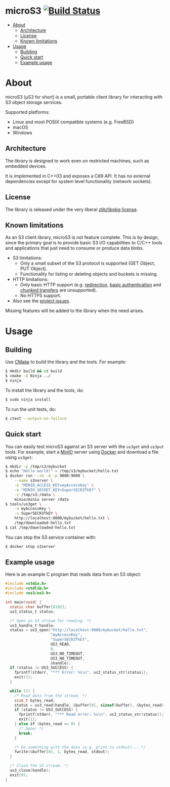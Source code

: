 # microS3 [![Build Status](https://travis-ci.org/mbitsnbites/microS3.svg?branch=master)](https://travis-ci.org/mbitsnbites/microS3)

* [About](#about)
  * [Architecture](#architecture)
  * [License](#license)
  * [Known limitations](#known-limitations)
* [Usage](#usage)
  * [Building](#building)
  * [Quick start](#quick-start)
  * [Example usage](#example-usage)

# About

microS3 (μS3 for short) is a small, portable client library for interacting with S3 object storage services.

Supported platforms:
* Linux and most POSIX compatible systems (e.g. FreeBSD)
* macOS
* Windows

## Architecture

The library is designed to work even on restricted machines, such as embedded devices.

It is implemented in C++03 and exposes a C89 API. It has no external dependencies except for system level functionality (network sockets).

## License

The library is released under the very liberal [zlib/libpbg license](https://opensource.org/licenses/Zlib).

## Known limitations

As an S3 client library, microS3 is not feature complete. This is by design, since the primary goal is to provide basic S3 I/O capabilities to C/C++ tools and applications that just need to consume or produce data blobs.

* S3 limitations:
  * Only a small subset of the S3 protocol is supported (GET Object, PUT Object).
  * Functionality for listing or deleting objects and buckets is missing.
* HTTP limitations:
  * Only basic HTTP support (e.g. [redirection](https://developer.mozilla.org/en-US/docs/Web/HTTP/Redirections), [basic authentication](https://en.wikipedia.org/wiki/Basic_access_authentication) and [chunked transfers](https://en.wikipedia.org/wiki/Chunked_transfer_encoding) are unsupported).
  * No HTTPS support.
* Also see the [project issues](https://github.com/mbitsnbites/microS3/issues).

Missing features will be added to the library when the need arises.

# Usage

## Building

Use [CMake](https://cmake.org/) to build the library and the tools. For example:

```bash
$ mkdir build && cd build
$ cmake -G Ninja ../
$ ninja
```

To install the library and the tools, do:

```bash
$ sudo ninja install
```

To run the unit tests, do:

```bash
$ ctest --output-on-failure
```

## Quick start

You can easily test microS3 against an S3 server with the `us3get` and `us3put` tools. For example, start a [MinIO](https://min.io/) server using [Docker](https://www.docker.com/) and download a file using `us3get`:

```bash
$ mkdir -p /tmp/s3/mybucket
$ echo "Hello world!" > /tmp/s3/mybucket/hello.txt
$ docker run --rm -d -p 9000:9000 \
    --name s3server \
    -e "MINIO_ACCESS_KEY=myAccessKey" \
    -e "MINIO_SECRET_KEY=SuperSECR3TkEY" \
    -v /tmp/s3:/data \
    minio/minio server /data
$ tools/us3get \
    -a myAccessKey \
    -s SuperSECR3TkEY \
    http://localhost:9000/mybucket/hello.txt \
    /tmp/downloaded-hello.txt
$ cat /tmp/downloaded-hello.txt
```

You can stop the S3 service container with:

```bash
$ docker stop s3server
```

## Example usage

Here is an example C program that reads data from an S3 object:

```c
#include <stdio.h>
#include <stdlib.h>
#include <us3/us3.h>

int main(void) {
  static char buffer[8192];
  us3_status_t status;

  /* Open an S3 stream for reading. */
  us3_handle_t handle;
  status = us3_open("http://localhost:9000/mybucket/hello.txt",
                    "myAccessKey",
                    "SuperSECR3TkEY",
                    US3_READ,
                    0,
                    US3_NO_TIMEOUT,
                    US3_NO_TIMEOUT,
                    &handle);
  if (status != US3_SUCCESS) {
    fprintf(stderr, "*** Error: %s\n", us3_status_str(status));
    exit(1);
  }

  while (1) {
    /* Read data from the stream. */
    size_t bytes_read;
    status = us3_read(handle, &buffer[0], sizeof(buffer), &bytes_read);
    if (status != US3_SUCCESS) {
      fprintf(stderr, "*** Read error: %s\n", us3_status_str(status));
      exit(1);
    } else if (bytes_read == 0) {
      /* Done! */
      break;
    }

    /* Do something with the data (e.g. print to stdout)... */
    fwrite(&buffer[0], 1, bytes_read, stdout);
  }

  /* Close the S3 stream. */
  us3_close(handle);
  exit(0);
}
```

